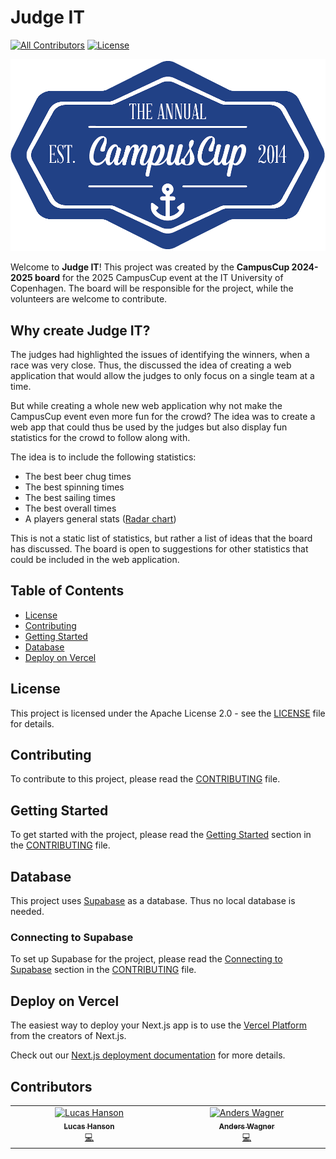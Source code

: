 # Judge IT

[![All Contributors](https://img.shields.io/github/all-contributors/itu-campuscup/judge-it?color=ee8449&style=flat-square)](#contributors)
[![License](https://img.shields.io/github/license/itu-campuscup/judge-it?color=ee8449&style=flat-square)](./LICENSE)

![CampusCup Logo](https://github.com/itu-campuscup/.github/blob/50aaa28abe375ead7588372c5afa0daae36014cf/campus.png?raw=true)

Welcome to **Judge IT**!
This project was created by the **CampusCup 2024-2025 board** for the 2025 CampusCup event at the IT University of Copenhagen.
The board will be responsible for the project, while the volunteers are welcome to contribute.

## Why create Judge IT?

The judges had highlighted the issues of identifying the winners, when a race was very close.
Thus, the discussed the idea of creating a web application that would allow the judges to only focus on a single team at a time.

But while creating a whole new web application why not make the CampusCup event even more fun for the crowd?
The idea was to create a web app that could thus be used by the judges but also display fun statistics for the crowd to follow along with.

The idea is to include the following statistics:

- The best beer chug times
- The best spinning times
- The best sailing times
- The best overall times
- A players general stats ([Radar chart](https://recharts.org/en-US/api/RadarChart))

This is not a static list of statistics, but rather a list of ideas that the board has discussed.
The board is open to suggestions for other statistics that could be included in the web application.

## Table of Contents

- [License](#license)
- [Contributing](#contributing)
- [Getting Started](#getting-started)
- [Database](#database)
- [Deploy on Vercel](#deploy-on-vercel)

## License

This project is licensed under the Apache License 2.0 - see the [LICENSE](./LICENSE) file for details.

## Contributing

To contribute to this project, please read the [CONTRIBUTING](./CONTRIBUTING.md) file.

## Getting Started

To get started with the project, please read the [Getting Started](./CONTRIBUTING.md#getting-started) section in the [CONTRIBUTING](./CONTRIBUTING.md) file.

## Database

This project uses [Supabase](https://supabase.com/) as a database.
Thus no local database is needed.

### Connecting to Supabase

To set up Supabase for the project, please read the [Connecting to Supabase](./CONTRIBUTING.md#connecting-to-supabase) section in the [CONTRIBUTING](./CONTRIBUTING.md) file.

## Deploy on Vercel

The easiest way to deploy your Next.js app is to use the [Vercel Platform](https://vercel.com/new?utm_medium=default-template&filter=next.js&utm_source=create-next-app&utm_campaign=create-next-app-readme) from the creators of Next.js.

Check out our [Next.js deployment documentation](https://nextjs.org/docs/app/building-your-application/deploying) for more details.

## Contributors

<!-- ALL-CONTRIBUTORS-LIST:START - Do not remove or modify this section -->
<!-- prettier-ignore-start -->
<!-- markdownlint-disable -->
<table>
  <tbody>
    <tr>
      <td align="center" valign="top" width="14.28%"><a href="https://linktr.ee/lucashanson"><img src="https://avatars.githubusercontent.com/u/94063597?v=4?s=100" width="100px;" alt="Lucas Hanson"/><br /><sub><b>Lucas Hanson</b></sub></a><br /><a href="#code-lucasfth" title="Code">💻</a></td>
      <td align="center" valign="top" width="14.28%"><a href="https://github.com/anderswagner"><img src="https://avatars.githubusercontent.com/u/12821408?v=4?s=100" width="100px;" alt="Anders Wagner"/><br /><sub><b>Anders Wagner</b></sub></a><br /><a href="#code-anderswagner" title="Code">💻</a></td>
    </tr>
  </tbody>
</table>

<!-- markdownlint-restore -->
<!-- prettier-ignore-end -->

<!-- ALL-CONTRIBUTORS-LIST:END -->
